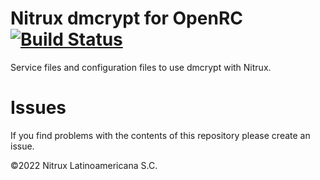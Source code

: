 # Nitrux dmcrypt for OpenRC [![Build Status](https://travis-ci.org/Nitrux/dmcrypt-openrc.svg?branch=main)](https://travis-ci.org/Nitrux/dmcrypt-openrc)
Service files and configuration files to use dmcrypt with Nitrux.

# Issues
If you find problems with the contents of this repository please create an issue.

©2022 Nitrux Latinoamericana S.C.

